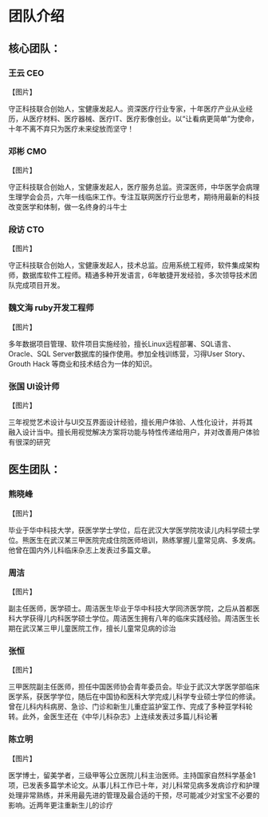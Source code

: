 # 团队介绍 

## 核心团队： 

### 王云    CEO 

【图片】

守正科技联合创始人，宝健康发起人。资深医疗行业专家，十年医疗产业从业经历，从医疗材料、医疗器械、医疗IT、医疗影像创业。以“让看病更简单”为使命，十年不离不弃只为医疗未来绽放而坚守！ 

### 邓彬   CMO 

【图片】

守正科技联合创始人，宝健康发起人，医疗服务总监。资深医师，中华医学会病理生理学会会员，六年一线临床工作。专注互联网医疗行业思考，期待用最新的科技改变医学和体制，做一名终身的斗牛士

### 段访  CTO 

【图片】

守正科技联合创始人，宝健康发起人，技术总监。应用系统工程师，软件集成架构师，数据库软件工程师。精通多种开发语言，6年敏捷开发经验，多次领导技术团队完成项目开发。  

### 魏文海   ruby开发工程师 

【图片】

多年数据项目管理、软件项目实施经验，擅长Linux远程部署、SQL语言、Oracle、SQL Server数据库的操作使用。参加全栈训练营，习得User Story、Grouth Hack 等商业和技术结合为一体的知识。 

### 张国    UI设计师 

【图片】

三年视觉艺术设计与UI交互界面设计经验，擅长用户体验、人性化设计，并将其融入设计当中。擅长用视觉解决方案将功能与特性传递给用户，并对改善用户体验有很深的研究


## 医生团队： 

### 熊晓峰 

【图片】

毕业于华中科技大学，获医学学士学位，后在武汉大学医学院攻读儿内科学硕士学位。熊医生在武汉某三甲医院完成住院医师培训，熟练掌握儿童常见病、多发病。他曾在国内外儿科临床杂志上发表过多篇文章。 

### 周洁 

【图片】

副主任医师，医学硕士。周洁医生毕业于华中科技大学同济医学院，之后从首都医科大学获得儿内科医学硕士学位。周洁医生拥有八年的临床实践经验。周洁医生长期在武汉某三甲儿童医院工作，擅长儿童常见病的诊治

### 张恒 

【图片】

三甲医院副主任医师，担任中国医师协会青年委员会。毕业于武汉大学医学部临床医学系，获医学学位，随后在中国协和医科大学完成儿科学专业硕士学位的修读。曾在儿科内科病房、急诊、门诊和新生儿重症监护室工作、完成了多种亚学科轮转。此外，金医生还在《中华儿科杂志》上连续发表过多篇儿科论著

### 陈立明 

【图片】

医学博士，留美学者，三级甲等公立医院儿科主治医师。主持国家自然科学基金1项，已发表多篇学术论文。从事儿科工作已十年，对儿科常见病多发病诊疗和护理处理非常熟练，并釆用最先进的管理及最合适的干预，尽可能减少对宝宝不必要的影响。近两年更注重新生儿的诊疗
